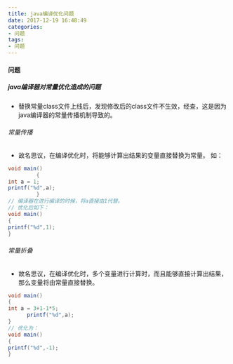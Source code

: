 ```yaml
---
title: java编译优化问题
date: 2017-12-19 16:48:49
categories: 
- 问题
tags:
- 问题
---
```



#### 问题

##### java编译器对常量优化造成的问题

- 替换常量class文件上线后，发现修改后的class文件不生效，经查，这是因为java编译器的常量传播机制导致的。

###### 常量传播
    
- 故名思议，在编译优化时，将能够计算出结果的变量直接替换为常量。
   如：  
```java
void main()
         {
int a = 1;
printf("%d",a);
         }
// 编译器在进行编译的时候，将a直接由1代替。
// 优化后如下：
void main()
{
printf("%d",1);
}
```

###### 常量折叠

- 故名思议，在编译优化时，多个变量进行计算时，而且能够直接计算出结果，那么变量将由常量直接替换。
```java
void main()
{
int a = 3+1-1*5;
      printf("%d",a);
}
// 优化为：
void main()
{
printf("%d",-1);
}
```
